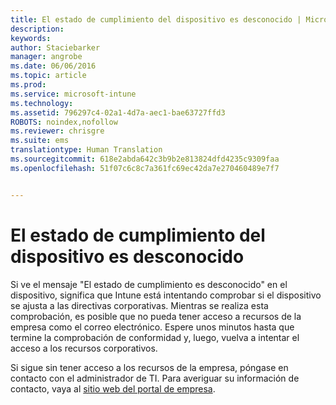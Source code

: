 ```yaml
---
title: El estado de cumplimiento del dispositivo es desconocido | Microsoft Intune
description: 
keywords: 
author: Staciebarker
manager: angrobe
ms.date: 06/06/2016
ms.topic: article
ms.prod: 
ms.service: microsoft-intune
ms.technology: 
ms.assetid: 796297c4-02a1-4d7a-aec1-bae63727ffd3
ROBOTS: noindex,nofollow
ms.reviewer: chrisgre
ms.suite: ems
translationtype: Human Translation
ms.sourcegitcommit: 618e2abda642c3b9b2e813824dfd4235c9309faa
ms.openlocfilehash: 51f07c6c8c7a361fc69ec42da7e270460489e7f7


---
```



# El estado de cumplimiento del dispositivo es desconocido

Si ve el mensaje "El estado de cumplimiento es desconocido" en el dispositivo, significa que Intune está intentando comprobar si el dispositivo se ajusta a las directivas corporativas. Mientras se realiza esta comprobación, es posible que no pueda tener acceso a recursos de la empresa como el correo electrónico. Espere unos minutos hasta que termine la comprobación de conformidad y, luego, vuelva a intentar el acceso a los recursos corporativos.

Si sigue sin tener acceso a los recursos de la empresa, póngase en contacto con el administrador de TI. Para averiguar su información de contacto, vaya al [sitio web del portal de empresa](http://portal.manage.microsoft.com).



<!--HONumber=Jul16_HO4-->


